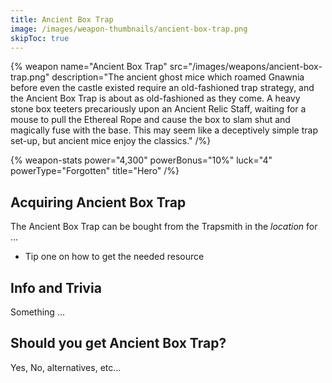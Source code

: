 ```yaml
---
title: Ancient Box Trap
image: /images/weapon-thumbnails/ancient-box-trap.png
skipToc: true
---
```


{% weapon
 name="Ancient Box Trap"
 src="/images/weapons/ancient-box-trap.png"
 description="The ancient ghost mice which roamed Gnawnia before even the castle existed require an old-fashioned trap strategy, and the Ancient Box Trap is about as old-fashioned as they come. A heavy stone box teeters precariously upon an Ancient Relic Staff, waiting for a mouse to pull the Ethereal Rope and cause the box to slam shut and magically fuse with the base. This may seem like a deceptively simple trap set-up, but ancient mice enjoy the classics."
/%}

{% weapon-stats
 power="4,300"
 powerBonus="10%"
 luck="4"
 powerType="Forgotten"
 title="Hero"
/%}

## Acquiring Ancient Box Trap

The Ancient Box Trap can be bought from the Trapsmith in the *location* for ...

- Tip one on how to get the needed resource

## Info and Trivia

Something ...

## Should you get Ancient Box Trap?

Yes, No, alternatives, etc...
